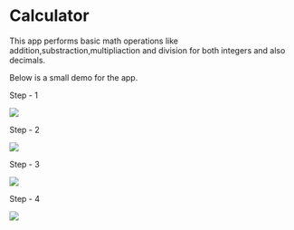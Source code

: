 # Calculator

This app performs basic math operations like addition,substraction,multipliaction and division for both integers and also decimals.

Below is a small demo for the app.



Step - 1

![](Demo/1.png)

Step - 2

![](Demo/2.png)

Step - 3

![](Demo/3.png)

Step - 4

![](Demo/4.png)
